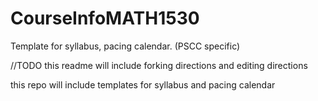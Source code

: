 # CourseInfoMATH1530
Template for syllabus, pacing calendar. (PSCC specific)


//TODO this readme will include forking directions and editing directions

this repo will include templates for syllabus and pacing calendar
